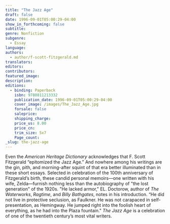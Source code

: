 ```yaml
---
title: "The Jazz Age"
draft: false
date: 1996-09-01T05:00:29-04:00
show_in_forthcoming: false
subtitle:
genre: Nonfiction
subgenre:
  - Essay
language:
authors:
  - author/f-scott-fitzgerald.md
translators:
editors:
contributors:
featured_image:
description:
editions:
  - binding: Paperback
    isbn: 9780811213332
    publication_date: 1996-09-01T05:00:29-04:00
    cover_image: /images/The_Jazz_Age.jpg
    forsale: false
    saleprice:
    shipping_charge:
    price_us: 8.00
    price_cn:
    trim_size: 5x7
    Page_count:
_slug: the-jazz-age
---
```


Even the _American Heritage Dictionary_ acknowledges that F. Scott Fitzgerald “epitomized the Jazz Age.” And nowhere among his writings are the gin, pith, and morning-after squint of that era better illuminated than in these short essays. Selected in celebration of the 100th anniversary of Fitzgerald’s birth, these candid personal memoirs––one written with his wife, Zelda––furnish nothing less than the autobiography of "the lost generation" of the 1920s. "He lacked armor," EL. Doctorow, author of _The Waterworks_, _Ragtime_, and _Billy Bathgates_, notes in his introduction. “He did not live in protective seclusion, as Faulkner. He was not carapaced in self-presentation, as Hemingway. He jumped right into the foolish heart of everything, as he had into the Plaza fountain." _The Jazz Age_ is a celebration of one of the twentieth century’s most vital writers.

